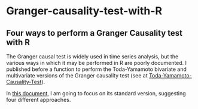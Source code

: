 # Granger-causality-test-with-R

## Four ways to perform a Granger Causality test with R

The Granger causal test is widely used in time series analysis, but the various ways in which it may be performed in R are poorly documented. 
I published before a function to perform the Toda-Yamamoto bivariate and multivariate versions of the Granger causality test (see at [Toda-Yamamoto-Causality-Test](https://github.com/nicolarighetti/Toda-Yamamoto-Causality-Test/blob/main/README.md)). 

In [this document]( https://github.com/nicolarighetti/Granger-causality-test-with-R/blob/main/Granger-test-with-R.md), I am going to focus on its standard version, suggesting four different approaches.

